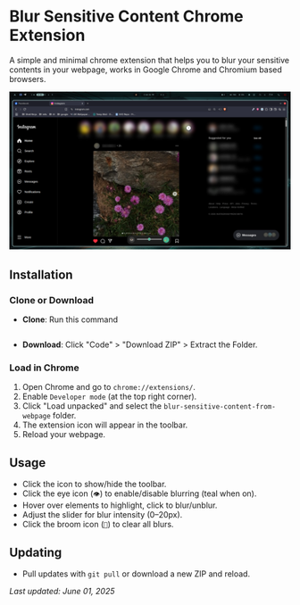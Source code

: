 # Blur Sensitive Content Chrome Extension

A simple and minimal chrome extension that helps you to blur your sensitive contents in your webpage, works in Google Chrome and Chromium based browsers.

![Toolbar](screenshot.png)

## Installation

### Clone or Download

- **Clone**:
  Run this command

```git clone https://github.com/kazi331/blur-sensitive-content-from-webpage.git

```

- **Download**:
  Click "Code" > "Download ZIP" > Extract the Folder.

### Load in Chrome

1. Open Chrome and go to `chrome://extensions/`.
2. Enable `Developer mode` (at the top right corner).
3. Click "Load unpacked" and select the `blur-sensitive-content-from-webpage` folder.
4. The extension icon will appear in the toolbar.
5. Reload your webpage.

## Usage

- Click the icon to show/hide the toolbar.
- Click the eye icon (`👁️`) to enable/disable blurring (teal when on).
- Hover over elements to highlight, click to blur/unblur.
- Adjust the slider for blur intensity (0–20px).
- Click the broom icon (`🧹`) to clear all blurs.

## Updating

- Pull updates with `git pull` or download a new ZIP and reload.

_Last updated: June 01, 2025_
